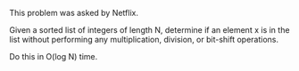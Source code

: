 This problem was asked by Netflix.

Given a sorted list of integers of length N, determine if an element x is in the list without performing any multiplication, division, or bit-shift operations.

Do this in O(log N) time.
